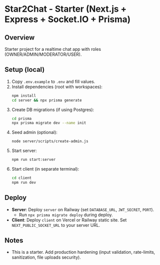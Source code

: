 # Star2Chat - Starter (Next.js + Express + Socket.IO + Prisma)

## Overview
Starter project for a realtime chat app with roles (OWNER/ADMIN/MODERATOR/USER).

## Setup (local)
1. Copy `.env.example` to `.env` and fill values.
2. Install dependencies (root with workspaces):
   ```bash
   npm install
   cd server && npx prisma generate
   ```
3. Create DB migrations (if using Postgres):
   ```bash
   cd prisma
   npx prisma migrate dev --name init
   ```
4. Seed admin (optional):
   ```bash
   node server/scripts/create-admin.js
   ```
5. Start server:
   ```bash
   npm run start:server
   ```
6. Start client (in separate terminal):
   ```bash
   cd client
   npm run dev
   ```

## Deploy
- **Server**: Deploy `server` on Railway (set `DATABASE_URL`, `JWT_SECRET`, `PORT`).
  - Run `npx prisma migrate deploy` during deploy.
- **Client**: Deploy `client` on Vercel or Railway static site. Set `NEXT_PUBLIC_SOCKET_URL` to your server URL.

## Notes
- This is a starter. Add production hardening (input validation, rate-limits, sanitization, file uploads security).
